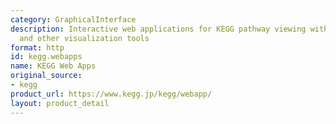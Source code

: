 ```yaml
---
category: GraphicalInterface
description: Interactive web applications for KEGG pathway viewing with coloring features
  and other visualization tools
format: http
id: kegg.webapps
name: KEGG Web Apps
original_source:
- kegg
product_url: https://www.kegg.jp/kegg/webapp/
layout: product_detail
---
```

